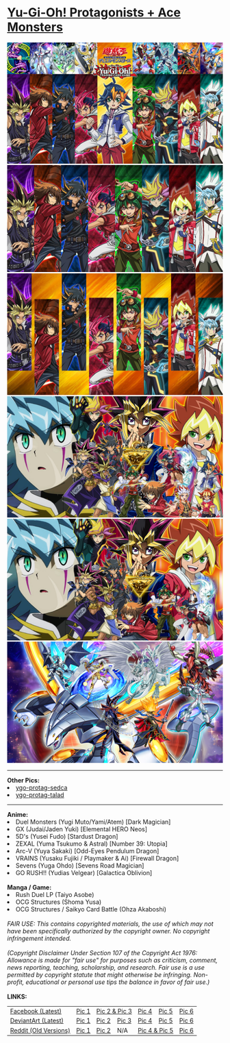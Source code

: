 <h1>
    <a href="https://lancenacabuan.tumblr.com/post/709575256436817920/ygoprotags">
        Yu-Gi-Oh! Protagonists + Ace Monsters
    </a>
</h1>
<a href="https://raw.githubusercontent.com/lancenacabuan/ygo-protags/main/ygo-protags-shoma.jpg">
    <img title="Pic 1: ygo-protags-shoma" src="https://raw.githubusercontent.com/lancenacabuan/ygo-protags/main/ygo-protags-shoma.jpg">
</a>
<a href="https://raw.githubusercontent.com/lancenacabuan/ygo-protags/main/ygo-protags-basic.jpg">
    <img title="Pic 2: ygo-protags-basic" src="https://raw.githubusercontent.com/lancenacabuan/ygo-protags/main/ygo-protags-basic.jpg">
</a>
<a href="https://raw.githubusercontent.com/lancenacabuan/ygo-protags/main/ygo-protags-basic-hd.jpg">
    <img title="Pic 3: ygo-protags-basic-hd" src="https://raw.githubusercontent.com/lancenacabuan/ygo-protags/main/ygo-protags-basic-hd.jpg">
</a>
<br>
<a href="https://raw.githubusercontent.com/lancenacabuan/ygo-protags/main/ygo-protags-all.jpg">
    <img title="Pic 4: ygo-protags-all" src="https://raw.githubusercontent.com/lancenacabuan/ygo-protags/main/ygo-protags-all.jpg">
</a>
<a href="https://raw.githubusercontent.com/lancenacabuan/ygo-protags/main/ygo-protags-anime.jpg">
    <img title="Pic 5: ygo-protags-anime" src="https://raw.githubusercontent.com/lancenacabuan/ygo-protags/main/ygo-protags-anime.jpg">
</a>
<a href="https://raw.githubusercontent.com/lancenacabuan/ygo-protags/main/ygo-protags-aces.jpg">
    <img title="Pic 6: ygo-protags-aces" src="https://raw.githubusercontent.com/lancenacabuan/ygo-protags/main/ygo-protags-aces.jpg">
</a>
<hr>
<b>Other Pics:</b><br>
<li><a href="https://raw.githubusercontent.com/lancenacabuan/ygo-protags/main/ygo-protags-sedca.jpg">ygo-protag-sedca</a></li>
<li><a href="https://raw.githubusercontent.com/lancenacabuan/ygo-protags/main/ygo-protags-talad.jpg">ygo-protag-talad</a></li>
<hr>
<b>Anime:</b><br>
<li>Duel Monsters (Yugi Muto/Yami/Atem) [Dark Magician]</li>
<li>GX (Judai/Jaden Yuki) [Elemental HERO Neos]</li>
<li>5D's (Yusei Fudo) [Stardust Dragon]</li>
<li>ZEXAL (Yuma Tsukumo & Astral) [Number 39: Utopia]</li>
<li>Arc-V (Yuya Sakaki) [Odd-Eyes Pendulum Dragon]</li>
<li>VRAINS (Yusaku Fujiki / Playmaker & Ai) [Firewall Dragon]</li>
<li>Sevens (Yuga Ohdo) [Sevens Road Magician]</li>
<li>GO RUSH!! (Yudias Velgear) [Galactica Oblivion]</li>
<br>
<b>Manga / Game:</b><br>
<li>Rush Duel LP (Taiyo Asobe)</li>
<li>OCG Structures (Shoma Yusa)</li>
<li>OCG Structures / Saikyo Card Battle (Ohza Akaboshi)</li>
<br>
<i>
FAIR USE: This contains copyrighted materials, the use of which may not have been specifically authorized by the copyright owner. No copyright infringement intended.
<br>
<br>
(Copyright Disclaimer Under Section 107 of the Copyright Act 1976: Allowance is made for "fair use" for purposes such as criticism, comment, news reporting, teaching, scholarship, and research. Fair use is a use permitted by copyright statute that might otherwise be infringing. Non-profit, educational or personal use tips the balance in favor of fair use.)
</i>
<br>
<br>
<b>LINKS:</b>
<table>
    <tbody>
        <tr>
            <td>
                <a href="https://www.facebook.com/lancenacabuan">
                    Facebook (Latest)
                </a>
            </td>
            <td title="ygo-protags-shoma">
                <a href="https://www.facebook.com/lancenacabuan/posts/pfbid02rUpbgjUpuxutvSQgHPZQwTkQHkjmQNgdbviV3vYMjmKWgfzbqxNdVukk3mTVmUxyl">
                    Pic 1
                </a>
            </td>
            <td title="ygo-protags-basic/hd" colspan="2">
                <a href="https://www.facebook.com/lancenacabuan/posts/pfbid02mqqbapz5u7NqsMFwbMG1Mi5xSceZqmDidVpQo38spYPy79wH9t5BB861Pd6mMYRSl">
                    Pic 2 & Pic 3
                </a>
            </td>
            <td title="ygo-protags-all">
                <a href="https://www.facebook.com/lancenacabuan/posts/pfbid0KPmGV9LzoYFoQ5QV3CwTN4JnzLSQoyVoQntpceS1VRfab3XeU1qXNGa6gXMRSDK5l">
                    Pic 4
                </a>
            </td>
            <td title="ygo-protags-anime">
                <a href="https://www.facebook.com/lancenacabuan/posts/pfbid0RRM6b9fk5Qxri5EpBvr9za4Pgjcy1nHY1ErDajr2fvGTonuBM5CpMgr9QHU5WkZYl">
                    Pic 5
                </a>
            </td>
            <td title="ygo-protags-aces">
                <a href="https://www.facebook.com/lancenacabuan/posts/pfbid0jx69RfLA5MaF8Jo8qRKw4uE2FBK4LSWRYgv8TmjUDra1exqa8gKzR5MTmJPwuFJDl">
                    Pic 6
                </a>
            </td>
        </tr>
        <tr>
            <td>
                <a href="https://www.deviantart.com/c4lance">
                    DeviantArt (Latest)
                </a>
            </td>
            <td title="ygo-protags-shoma">
                <a href="https://www.deviantart.com/c4lance/art/Yu-Gi-Oh-Protagonists-Wallpaper-948790915">
                    Pic 1
                </a>
            </td>
            <td title="ygo-protags-basic">
                <a href="https://www.deviantart.com/c4lance/art/Yu-Gi-Oh-Protagonists-890247092">
                    Pic 2
                </a>
            </td>
            <td title="ygo-protags-basic-hd">
                <a href="https://www.deviantart.com/c4lance/art/Yu-Gi-Oh-Protagonists-Gen-1-to-8-HD-948771145">
                    Pic 3
                </a>
            </td>
            <td title="ygo-protags-all">
                <a href="https://www.deviantart.com/c4lance/art/Yu-Gi-Oh-Protagonists-Collection-950324939">
                    Pic 4
                </a>
            </td>
            <td title="ygo-protags-anime">
                <a href="https://www.deviantart.com/c4lance/art/Yu-Gi-Oh-Anime-Protagonists-951950994">
                    Pic 5
                </a>
            </td>
            <td title="ygo-protags-aces">
                <a href="https://www.deviantart.com/c4lance/art/Yu-Gi-Oh-Protagonists-Ace-Monsters-953414737">
                    Pic 6
                </a>
            </td>
        </tr>
        <tr>
            <td>
                <a href="https://www.reddit.com/user/lancenacabuan/">
                    Reddit (Old Versions)
                </a>
            </td>
            <td title="ygo-protags-shoma">
                <a href="https://www.reddit.com/r/yugioh/comments/10xtz0g/yugioh_protagonists_wallpaper_hd/">
                    Pic 1
                </a>
            </td>
            <td title="ygo-protags-basic">
                <a href="https://www.reddit.com/r/yugioh/comments/11gvuh9/yugioh_anime_protagonists_gen_1_to_8/">
                    Pic 2
                </a>
            </td>
            <td>
                N/A
            </td>
            <td title="ygo-protags-all/anime" colspan="2">
                <a href="https://www.reddit.com/r/yugioh/comments/11c8zsy/yugioh_protagonists_wallpaper_1080p_full_hd/">
                    Pic 4 & Pic 5
                </a>
            </td>
            <td title="ygo-protags-aces">
                <a href="https://www.reddit.com/r/yugioh/comments/11q4c3e/best_ace_monster_which_protagonist_main_ace/">
                    Pic 6
                </a>
            </td>
        </tr>
    </tbody>
</table>